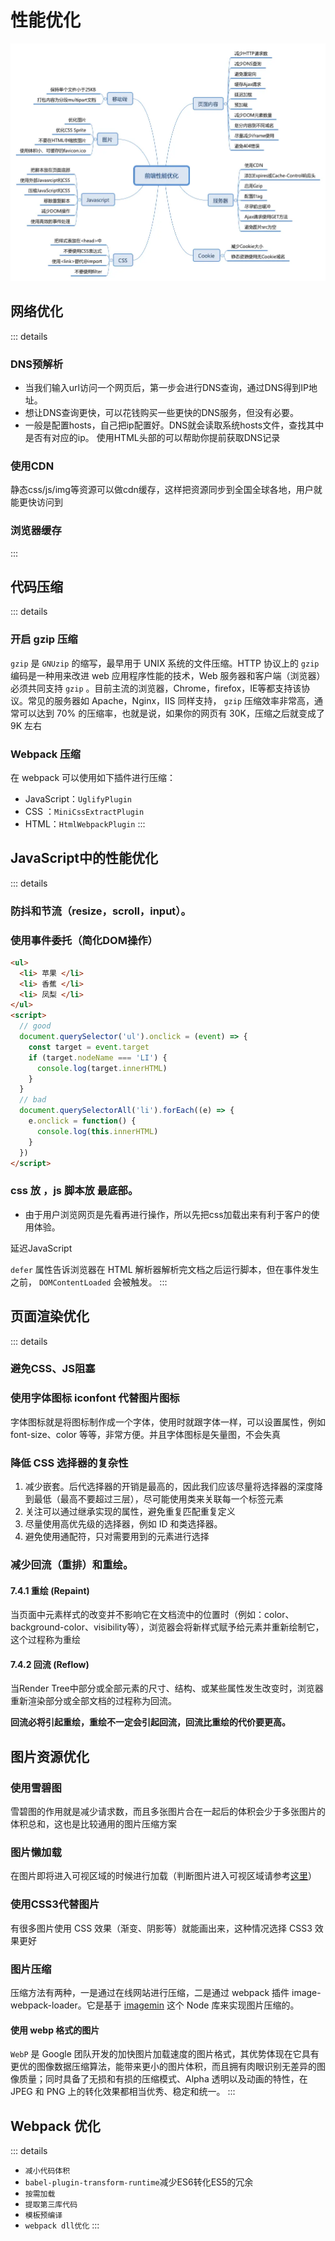 # 性能优化

![image.png](../public/yahu.awebp)

## 网络优化

::: details

### DNS预解析

*   当我们输入url访问一个网页后，第一步会进行DNS查询，通过DNS得到IP地址。
*   想让DNS查询更快，可以花钱购买一些更快的DNS服务，但没有必要。
*   一般是配置hosts，自己把ip配置好。DNS就会读取系统hosts文件，查找其中是否有对应的ip。 使用HTML头部的<link rel='dns-prefetch' href='…' />可以帮助你提前获取DNS记录

### 使用CDN

静态css/js/img等资源可以做cdn缓存，这样把资源同步到全国全球各地，用户就能更快访问到

### 浏览器缓存

:::

## 代码压缩

::: details

### 开启 gzip 压缩

`gzip` 是 `GNUzip` 的缩写，最早用于 UNIX 系统的文件压缩。HTTP 协议上的 `gzip` 编码是一种用来改进 web 应用程序性能的技术，Web 服务器和客户端（浏览器）必须共同支持 `gzip` 。目前主流的浏览器，Chrome，firefox，IE等都支持该协议。常见的服务器如 Apache，Nginx，IIS 同样支持， `gzip` 压缩效率非常高，通常可以达到 70% 的压缩率，也就是说，如果你的网页有 30K，压缩之后就变成了 9K 左右

### Webpack 压缩

在 webpack 可以使用如下插件进行压缩：

*   JavaScript：`UglifyPlugin`
*   CSS ：`MiniCssExtractPlugin`
*   HTML：`HtmlWebpackPlugin`
:::

## JavaScript中的性能优化

::: details

### 防抖和节流（resize，scroll，input）。

### 使用事件委托（简化DOM操作）

```html
<ul>
  <li> 苹果 </li>
  <li> 香蕉 </li>
  <li> 凤梨 </li>
</ul> ​
<script>
  // good
  document.querySelector('ul').onclick = (event) => {
    const target = event.target
    if (target.nodeName === 'LI') {
      console.log(target.innerHTML)
    }
  }​
  // bad
  document.querySelectorAll('li').forEach((e) => {
    e.onclick = function() {
      console.log(this.innerHTML)
    }
  })
</script>
```

### css 放 ，js 脚本放 最底部。

*   由于用户浏览网页是先看再进行操作，所以先把css加载出来有利于客户的使用体验。

延迟JavaScript

`defer` 属性告诉浏览器在 HTML 解析器解析完文档之后运行脚本，但在事件发生之前， `DOMContentLoaded` 会被触发。
:::

## 页面渲染优化

::: details

### 避免CSS、JS阻塞

### 使用字体图标 iconfont 代替图片图标

字体图标就是将图标制作成一个字体，使用时就跟字体一样，可以设置属性，例如 font-size、color 等等，非常方便。并且字体图标是矢量图，不会失真

### 降低 CSS 选择器的复杂性

1.  减少嵌套。后代选择器的开销是最高的，因此我们应该尽量将选择器的深度降到最低（最高不要超过三层），尽可能使用类来关联每一个标签元素
1.  关注可以通过继承实现的属性，避免重复匹配重复定义
1.  尽量使用高优先级的选择器，例如 ID 和类选择器。
1.  避免使用通配符，只对需要用到的元素进行选择

### 减少回流（重排）和重绘。

#### 7.4.1 重绘 (Repaint)

当页面中元素样式的改变并不影响它在文档流中的位置时（例如：color、background-color、visibility等），浏览器会将新样式赋予给元素并重新绘制它，这个过程称为重绘

#### 7.4.2 回流 (Reflow)

当Render Tree中部分或全部元素的尺寸、结构、或某些属性发生改变时，浏览器重新渲染部分或全部文档的过程称为回流。

**回流必将引起重绘，重绘不一定会引起回流，回流比重绘的代价要更高。**

## 图片资源优化

### 使用雪碧图

雪碧图的作用就是减少请求数，而且多张图片合在一起后的体积会少于多张图片的体积总和，这也是比较通用的图片压缩方案

### 图片懒加载

在图片即将进入可视区域的时候进行加载（判断图片进入可视区域请参考[这里](https://juejin.cn/post/7178783712363708475#heading-28)）

### 使用CSS3代替图片

有很多图片使用 CSS 效果（渐变、阴影等）就能画出来，这种情况选择 CSS3 效果更好

### 图片压缩

压缩方法有两种，一是通过在线网站进行压缩，二是通过 webpack 插件 image-webpack-loader。它是基于 [imagemin](https://link.juejin.cn/?target=https%3A%2F%2Flink.segmentfault.com%2F%3Fenc%3D6SFBEjb9%2FrzIZGfOUStOJw%3D%3D.%2Bf0Zw4j1CQG%2B3h9FDEUcmMrWACqiCYz06EmP4BxMagRAdgpHKY5LqwmVWYq9L%2FENvVhS9SUbVatpPn6kZMHKp%2B%2FxXnsenceQ5QcMKwcb8ks%3D) 这个 Node 库来实现图片压缩的。

#### 使用 webp 格式的图片

`WebP` 是 Google 团队开发的加快图片加载速度的图片格式，其优势体现在它具有更优的图像数据压缩算法，能带来更小的图片体积，而且拥有肉眼识别无差异的图像质量；同时具备了无损和有损的压缩模式、Alpha 透明以及动画的特性，在 JPEG 和 PNG 上的转化效果都相当优秀、稳定和统一。
:::

## Webpack 优化

::: details
*   `减小代码体积`
*   `babel-plugin-transform-runtime`减少ES6转化ES5的冗余
*   `按需加载`
*   `提取第三库代码`
*   `模板预编译`
*   `webpack dll优化`
:::
